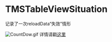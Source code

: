 # TMSTableViewSituation
记录了一次reloadData“失效”情形

![CountDow.gif](https://upload-images.jianshu.io/upload_images/2172432-4d004fb4a20f836e.gif?imageMogr2/auto-orient/strip)
详情请戳[这里](https://www.jianshu.com/p/778c34bd14d6)
